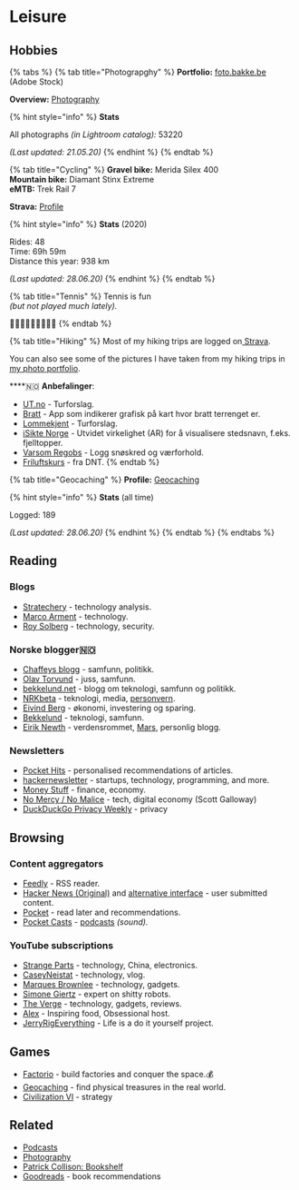 # Leisure

## Hobbies

{% tabs %}
{% tab title="Photograpghy" %}
**Portfolio:** [foto.bakke.be](https://foto.bakke.be) \(Adobe Stock\)

**Overview:** [Photography](photography.md)

{% hint style="info" %}
**Stats**

All photographs _\(in Lightroom catalog\):_ 53220

_\(Last updated: 21.05.20\)_
{% endhint %}
{% endtab %}

{% tab title="Cycling" %}
**Gravel bike:** Merida Silex 400  
**Mountain bike:** Diamant Stinx Extreme  
**eMTB:** Trek Rail 7

**Strava:** [Profile](https://www.strava.com/athletes/13642227)

{% hint style="info" %}
**Stats** \(2020\)

Rides: 48  
Time: 69h 59m  
Distance this year: 938 km

_\(Last updated: 28.06.20\)_
{% endhint %}
{% endtab %}

{% tab title="Tennis" %}
Tennis is fun   
_\(but not played much lately\)._

🎾🎾🎾🎾🎾🎾🎾🎾🎾 
{% endtab %}

{% tab title="Hiking" %}
Most of my hiking trips are logged on[ Strava](https://www.strava.com/athletes/13642227).

You can also see some of the pictures I have taken from my hiking trips in [my photo portfolio](https://foto.bakke.be).

\*\*\*\*🇳🇴 **Anbefalinger**:

* [UT.no](https://ut.no/) - Turforslag.
* [Bratt](https://itunes.apple.com/no/app/bratt/id1121510874) - App som indikerer grafisk på kart hvor bratt terrenget er.
* [Lommekjent](http://www.lommekjent.no/) - Turforslag.
* [iSikte Norge](http://appbibliotek.no/isikte-norge/) - Utvidet virkelighet \(AR\) for å visualisere stedsnavn, f.eks. fjelltopper.
* [Varsom Regobs](https://www.varsom.no/en/news/download-the-varsom-regobs-app/) - Logg snøskred og værforhold.
* [Friluftskurs](https://www.dnt.no/digitale-friluftskurs-/) - fra DNT.
{% endtab %}

{% tab title="Geocaching" %}
**Profile:** [Geocaching](https://www.geocaching.com/p/default.aspx?guid=9bd840ec-c9c1-46bb-a58a-cb15d572385d)

{% hint style="info" %}
**Stats** \(all time\)

Logged: 189

_\(Last updated: 28.06.20\)_
{% endhint %}
{% endtab %}
{% endtabs %}

## Reading

### Blogs

* [Stratechery](https://stratechery.com/) - technology analysis.
* [Marco Arment](https://marco.org/) - technology.
* [Roy Solberg](https://blog.roysolberg.com/) - technology, security.

### Norske blogger🇳🇴 

* [Chaffeys blogg](https://paulchaffey.blogspot.com/) - samfunn, politikk.
* [Olav Torvund](https://blogg.torvund.net/) - juss, samfunn.
* [bekkelund.net](https://www.bekkelund.net/) - blogg om teknologi, samfunn og politikk.
* [NRKbeta](https://nrkbeta.no/) - teknologi, media, [personvern](privacy/).
* [Eivind Berg](https://www.eivindberg.no/) - økonomi, investering og sparing.
* [Bekkelund](https://www.bekkelund.net/) - teknologi, samfunn.
* [Eirik Newth](http://newth.net/) - verdensrommet, [Mars](https://www.newth.net/mars/), personlig blogg.

### Newsletters

* [Pocket Hits](https://getpocket.com/explore/pocket-hits) - personalised recommendations of articles.
* [hackernewsletter](https://hackernewsletter.com/) - startups, technology, programming, and more.
* [Money Stuff](https://www.bloomberg.com/opinion/authors/ARbTQlRLRjE/matthew-s-levine) - finance, economy.
* [No Mercy / No Malice](https://www.profgalloway.com/) - tech, digital economy \(Scott Galloway\)
* [DuckDuckGo Privacy Weekly](https://spreadprivacy.com/privacy-weekly-newsletter/) - privacy

## Browsing

### Content aggregators

* [Feedly](https://feedly.com/) - RSS reader.
* [Hacker News \(Original\)](https://news.ycombinator.com/) and [alternative interface](https://hckrnews.com/) - user submitted content.
* [Pocket](https://app.getpocket.com/)  - read later and recommendations.
* [Pocket Casts](https://play.pocketcasts.com/) - [podcasts](podcasts.md) _\(sound\)._

### YouTube subscriptions

* [Strange Parts](https://www.youtube.com/channel/UCO8DQrSp5yEP937qNqTooOw) - technology, China, electronics.
* [CaseyNeistat](https://www.youtube.com/channel/UCtinbF-Q-fVthA0qrFQTgXQ) - technology, vlog.
* [Marques Brownlee](https://www.youtube.com/channel/UCBJycsmduvYEL83R_U4JriQ) - technology, gadgets.
* [Simone Giertz](https://www.youtube.com/channel/UC3KEoMzNz8eYnwBC34RaKCQ) - expert on shitty robots.
* [The Verge](https://www.youtube.com/channel/UCddiUEpeqJcYeBxX1IVBKvQ) - technology, gadgets, reviews.
* [Alex](https://www.youtube.com/channel/UCPzFLpOblZEaIx2lpym1l1A) - Inspiring food, Obsessional host.
* [JerryRigEverything](https://www.youtube.com/channel/UCWFKCr40YwOZQx8FHU_ZqqQ) - Life is a do it yourself project.

## Games

* [Factorio](https://www.factorio.com/) - build factories and conquer the space.💰
* [Geocaching](https://www.geocaching.com/) - find physical treasures in the real world.
* [Civilization VI](https://civilization.com/) - strategy

## Related

* [Podcasts](podcasts.md)
* [Photography](photography.md)
* [Patrick Collison: Bookshelf](https://patrickcollison.com/bookshelf)
* [Goodreads](https://www.goodreads.com/) - book recommendations

